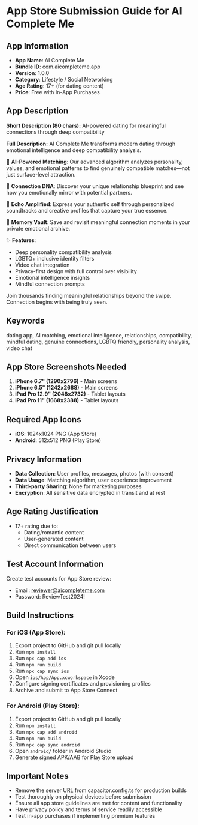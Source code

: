 # App Store Submission Guide for AI Complete Me

## App Information
- **App Name**: AI Complete Me
- **Bundle ID**: com.aicompleteme.app
- **Version**: 1.0.0
- **Category**: Lifestyle / Social Networking
- **Age Rating**: 17+ (for dating content)
- **Price**: Free with In-App Purchases

## App Description
**Short Description (80 chars):**
AI-powered dating for meaningful connections through deep compatibility

**Full Description:**
AI Complete Me transforms modern dating through emotional intelligence and deep compatibility analysis. 

🧠 **AI-Powered Matching**: Our advanced algorithm analyzes personality, values, and emotional patterns to find genuinely compatible matches—not just surface-level attraction.

💫 **Connection DNA**: Discover your unique relationship blueprint and see how you emotionally mirror with potential partners.

🎵 **Echo Amplified**: Express your authentic self through personalized soundtracks and creative profiles that capture your true essence.

💎 **Memory Vault**: Save and revisit meaningful connection moments in your private emotional archive.

✨ **Features**:
- Deep personality compatibility analysis
- LGBTQ+ inclusive identity filters
- Video chat integration
- Privacy-first design with full control over visibility
- Emotional intelligence insights
- Mindful connection prompts

Join thousands finding meaningful relationships beyond the swipe. Connection begins with being truly seen.

## Keywords
dating app, AI matching, emotional intelligence, relationships, compatibility, mindful dating, genuine connections, LGBTQ friendly, personality analysis, video chat

## App Store Screenshots Needed
1. **iPhone 6.7" (1290x2796)** - Main screens
2. **iPhone 6.5" (1242x2688)** - Main screens  
3. **iPad Pro 12.9" (2048x2732)** - Tablet layouts
4. **iPad Pro 11" (1668x2388)** - Tablet layouts

## Required App Icons
- **iOS**: 1024x1024 PNG (App Store)
- **Android**: 512x512 PNG (Play Store)

## Privacy Information
- **Data Collection**: User profiles, messages, photos (with consent)
- **Data Usage**: Matching algorithm, user experience improvement
- **Third-party Sharing**: None for marketing purposes
- **Encryption**: All sensitive data encrypted in transit and at rest

## Age Rating Justification
- 17+ rating due to:
  - Dating/romantic content
  - User-generated content
  - Direct communication between users

## Test Account Information
Create test accounts for App Store review:
- Email: reviewer@aicompleteme.com
- Password: ReviewTest2024!

## Build Instructions

### For iOS (App Store):
1. Export project to GitHub and git pull locally
2. Run `npm install`
3. Run `npx cap add ios`
4. Run `npm run build`
5. Run `npx cap sync ios`
6. Open `ios/App/App.xcworkspace` in Xcode
7. Configure signing certificates and provisioning profiles
8. Archive and submit to App Store Connect

### For Android (Play Store):
1. Export project to GitHub and git pull locally
2. Run `npm install` 
3. Run `npx cap add android`
4. Run `npm run build`
5. Run `npx cap sync android`
6. Open `android/` folder in Android Studio
7. Generate signed APK/AAB for Play Store upload

## Important Notes
- Remove the server URL from capacitor.config.ts for production builds
- Test thoroughly on physical devices before submission
- Ensure all app store guidelines are met for content and functionality
- Have privacy policy and terms of service readily accessible
- Test in-app purchases if implementing premium features
